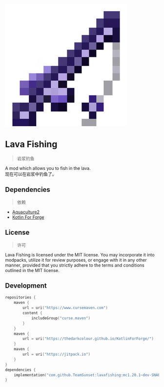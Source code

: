 <br>
<img src="src/main/resources/logo.png" style="image-rendering: pixelated;" alt="logo">

# Lava Fishing

> 岩浆钓鱼

A mod which allows you to fish in the lava.  
现在可以在岩浆中钓鱼了。

## Dependencies

> 依赖

+ [Aquaculture2](https://www.curseforge.com/minecraft/mc-mods/aquaculture/files/4921323)
+ [Kotlin For Forge](https://modrinth.com/mod/kotlin-for-forge/version/4.10.0)

## License

> 许可

Lava Fishing is licensed under the MIT license. You may incorporate it into modpacks, utilize it for review
purposes, or engage with it in any other manner, provided that you strictly adhere to the terms and conditions outlined
in the MIT license.

## Development

```kotlin
repositories {
    maven {
        url = uri("https://www.cursemaven.com")
        content {
            includeGroup("curse.maven")
        }
    }
    maven {
        url = uri("https://thedarkcolour.github.io/KotlinForForge/")
    }
    maven {
        url = uri("https://jitpack.io")
    }
}
dependencies {
    implementation("com.github.TeamSunset:lavafishing:mc1.20.1~dev-SNAPSHOT")
}
```
